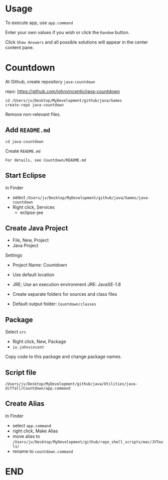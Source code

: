 
# Usage

To execute app, use `app.command`

Enter your own values if you wish or click the `Random` button.

Click `Show Answers` and all possible solutions will appear in the center content pane.

# Countdown

At Github, create repository `java-countdown`

repo: https://github.com/johnvincentio/java-countdown

```
cd /Users/jv/Desktop/MyDevelopment/github/java/Games
create-repo java-countdown
```

Remove non-relevant files.

## Add `README.md`

```
cd java-countdown
```

Create `README.md`

```
For details, see Countdown/README.md
```

## Start Eclipse

in Finder

* select `/Users/jv/Desktop/MyDevelopment/github/java/Games/java-countdown`
* Right click, Services
  * eclipse-jee

## Create Java Project

* File, New, Project
* Java Project

Settings

* Project Name: Countdown
* Use default location
* JRE; Use an execution environment JRE: JavaSE-1.8
* Create separate folders for sources and class files

* Default output folder: `Countdown/classes`

## Package

Select `src`

* Right click, New, Package
* `io.johnvincent`

Copy code to this package and change package names.

## Script file

`/Users/jv/Desktop/MyDevelopment/github/java/Utilities/java-diffall/Countdown/app.command`


## Create Alias

In Finder

* select `app.command`
* right click, Make Alias
* move alias to `/Users/jv/Desktop/MyDevelopment/github/repo_shell_scripts/mac/JVTools/`
* rename to `countdown.command`

# END
